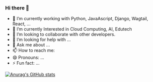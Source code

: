 ### Hi there 👋



- 🔭 I’m currently working with Python, JavaAscript, Django, Wagtail, React,  ...
- 🌱 I’m currently Interested in Cloud Computing, AI, Edutech 
- 👯 I’m looking to collaborate with other developers.
- 🤔 I’m looking for help with ...
- 💬 Ask me about ...
- 📫 How to reach me: 
- 😄 Pronouns: ...
- ⚡ Fun fact: ...

[![Anurag's GitHub stats](https://github-readme-stats.vercel.app/api?username=anuraghazra)](https://github.com/anuraghazra/github-readme-stats)

<!--
**irungumaina/irungumaina** is a ✨ _special_ ✨ repository because its `README.md` (this file) appears on your GitHub profile.

